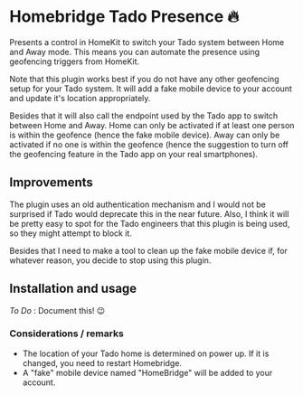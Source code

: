 # Homebridge Tado Presence 🔥
Presents a control in HomeKit to switch your Tado system between Home and Away mode.
This means you can automate the presence using geofencing triggers from HomeKit.

Note that this plugin works best if you do not have any other geofencing setup for your Tado system.
It will add a fake mobile device to your account and update it's location appropriately.

Besides that it will also call the endpoint used by the Tado app to switch between Home and Away.
Home can only be activated if at least one person is within the geofence (hence the fake mobile device).
Away can only be activated if no one is within the geofence (hence the suggestion to turn off the geofencing feature in the Tado app on your real smartphones).

## Improvements
The plugin uses an old authentication mechanism and I would not be surprised if Tado would deprecate this in the near future.
Also, I think it will be pretty easy to spot for the Tado engineers that this plugin is being used, so they might attempt to block it.

Besides that I need to make a tool to clean up the fake mobile device if, for whatever reason, you decide to stop using this plugin.

## Installation and usage
_To Do_ : Document this! 😉

### Considerations / remarks
* The location of your Tado home is determined on power up. If it is changed, you need to restart Homebridge.
* A "fake" mobile device named "HomeBridge" will be added to your account.